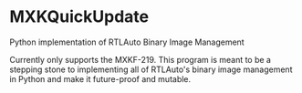 # MXKQuickUpdate
Python implementation of RTLAuto Binary Image Management

Currently only supports the MXKF-219. This program is meant to be a stepping stone to implementing all of RTLAuto's binary image management in Python and make it future-proof and mutable.
